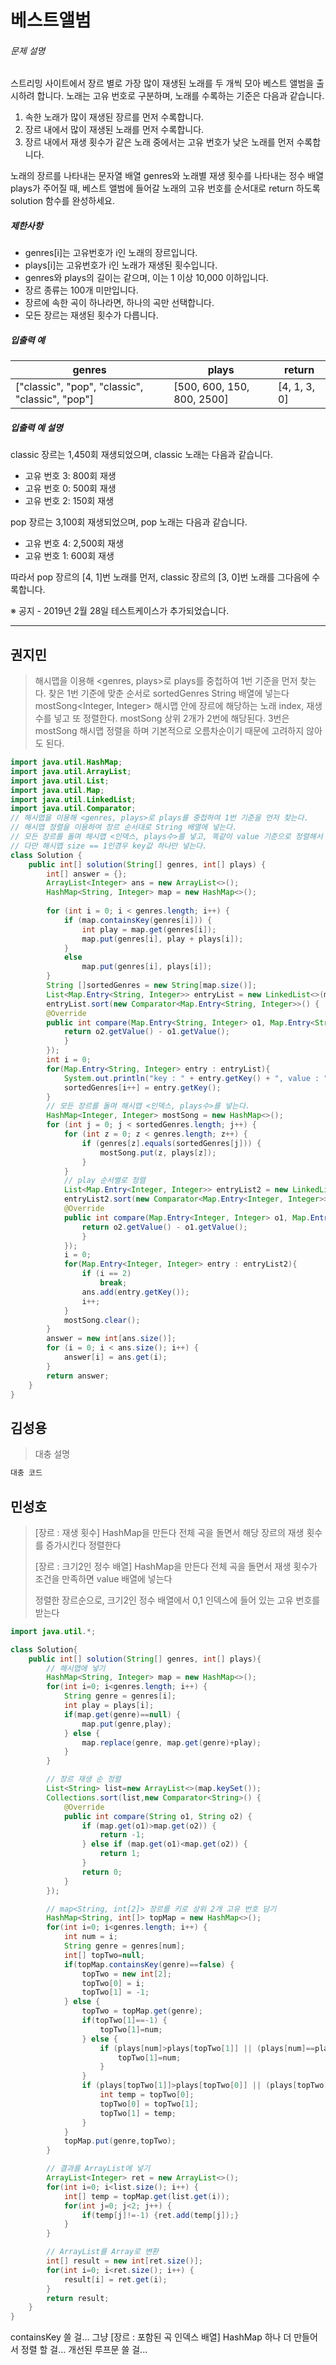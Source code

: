 # 베스트앨범



###### 문제 설명

스트리밍 사이트에서 장르 별로 가장 많이 재생된 노래를 두 개씩 모아 베스트 앨범을 출시하려 합니다. 노래는 고유 번호로 구분하며, 노래를 수록하는 기준은 다음과 같습니다.

1. 속한 노래가 많이 재생된 장르를 먼저 수록합니다.
2. 장르 내에서 많이 재생된 노래를 먼저 수록합니다.
3. 장르 내에서 재생 횟수가 같은 노래 중에서는 고유 번호가 낮은 노래를 먼저 수록합니다.

노래의 장르를 나타내는 문자열 배열 genres와 노래별 재생 횟수를 나타내는 정수 배열 plays가 주어질 때, 베스트 앨범에 들어갈 노래의 고유 번호를 순서대로 return 하도록 solution 함수를 완성하세요.

##### 제한사항

- genres[i]는 고유번호가 i인 노래의 장르입니다.
- plays[i]는 고유번호가 i인 노래가 재생된 횟수입니다.
- genres와 plays의 길이는 같으며, 이는 1 이상 10,000 이하입니다.
- 장르 종류는 100개 미만입니다.
- 장르에 속한 곡이 하나라면, 하나의 곡만 선택합니다.
- 모든 장르는 재생된 횟수가 다릅니다.

##### 입출력 예

| genres                                          | plays                      | return       |
| ----------------------------------------------- | -------------------------- | ------------ |
| ["classic", "pop", "classic", "classic", "pop"] | [500, 600, 150, 800, 2500] | [4, 1, 3, 0] |

##### 입출력 예 설명

classic 장르는 1,450회 재생되었으며, classic 노래는 다음과 같습니다.

- 고유 번호 3: 800회 재생
- 고유 번호 0: 500회 재생
- 고유 번호 2: 150회 재생

pop 장르는 3,100회 재생되었으며, pop 노래는 다음과 같습니다.

- 고유 번호 4: 2,500회 재생
- 고유 번호 1: 600회 재생

따라서 pop 장르의 [4, 1]번 노래를 먼저, classic 장르의 [3, 0]번 노래를 그다음에 수록합니다.

※ 공지 - 2019년 2월 28일 테스트케이스가 추가되었습니다.



---------------



## 권지민

> 해시맵을 이용해 <genres, plays>로 plays를 중첩하여 1번 기준을 먼저 찾는다.
> 찾은 1번 기준에 맞춘 순서로 sortedGenres String 배열에 넣는다
> mostSong<Integer, Integer> 해시맵 안에 장르에 해당하는 노래 index, 재생 수를 넣고 또 정렬한다.
> mostSong 상위 2개가 2번에 해당된다. 
> 3번은 mostSong 해시맵 정렬을 하며 기본적으로 오름차순이기 때문에 고려하지 않아도 된다.

```java
import java.util.HashMap;
import java.util.ArrayList;
import java.util.List;
import java.util.Map;
import java.util.LinkedList;
import java.util.Comparator;
// 해시맵을 이용해 <genres, plays>로 plays를 중첩하여 1번 기준을 먼저 찾는다.
// 해시맵 정렬을 이용하여 장르 순서대로 String 배열에 넣는다.
// 모든 장르를 돌며 해시맵 <인덱스, plays수>를 넣고, 똑같이 value 기준으로 정렬해서 맨 앞 두개 index를 넣는다.
// 다만 해시맵 size == 1인경우 key값 하나만 넣는다.
class Solution {
    public int[] solution(String[] genres, int[] plays) {
        int[] answer = {};
        ArrayList<Integer> ans = new ArrayList<>();
        HashMap<String, Integer> map = new HashMap<>();
        
        for (int i = 0; i < genres.length; i++) {
            if (map.containsKey(genres[i])) {
                int play = map.get(genres[i]);
                map.put(genres[i], play + plays[i]);
            }
            else
                map.put(genres[i], plays[i]);
        }
        String []sortedGenres = new String[map.size()];
        List<Map.Entry<String, Integer>> entryList = new LinkedList<>(map.entrySet());
        entryList.sort(new Comparator<Map.Entry<String, Integer>>() {
        @Override
        public int compare(Map.Entry<String, Integer> o1, Map.Entry<String, Integer> o2) {
            return o2.getValue() - o1.getValue();
            }
        });
        int i = 0;
        for(Map.Entry<String, Integer> entry : entryList){
            System.out.println("key : " + entry.getKey() + ", value : " + entry.getValue());
            sortedGenres[i++] = entry.getKey();
        }
        // 모든 장르를 돌며 해시맵 <인덱스, plays수>를 넣는다.
        HashMap<Integer, Integer> mostSong = new HashMap<>();
        for (int j = 0; j < sortedGenres.length; j++) {
            for (int z = 0; z < genres.length; z++) {
                if (genres[z].equals(sortedGenres[j])) {
                    mostSong.put(z, plays[z]);
                }
            }
            // play 순서별로 정렬
            List<Map.Entry<Integer, Integer>> entryList2 = new LinkedList<>(mostSong.entrySet());
            entryList2.sort(new Comparator<Map.Entry<Integer, Integer>>() {
            @Override
            public int compare(Map.Entry<Integer, Integer> o1, Map.Entry<Integer, Integer> o2) {
                return o2.getValue() - o1.getValue();
                }
            });
            i = 0;
            for(Map.Entry<Integer, Integer> entry : entryList2){
                if (i == 2)
                    break;
                ans.add(entry.getKey());
                i++;
            }   
            mostSong.clear();
        }
        answer = new int[ans.size()];
        for (i = 0; i < ans.size(); i++) {
            answer[i] = ans.get(i);
        }
        return answer;
    }
}
```



## 김성용

> 대충 설명

```python
대충 코드
```



## 민성호

> [장르 : 재생 횟수] HashMap을 만든다
> 전체 곡을 돌면서 해당 장르의 재생 횟수를 증가시킨다
> 정렬한다
>
> [장르 : 크기2인 정수 배열] HashMap을 만든다
> 전체 곡을 돌면서 재생 횟수가 조건을 만족하면 value 배열에 넣는다
>
> 정렬한 장르순으로, 크기2인 정수 배열에서 0,1 인덱스에 들어 있는 고유 번호를 받는다

```java
import java.util.*;

class Solution{
    public int[] solution(String[] genres, int[] plays){
        // 해시맵에 넣기
        HashMap<String, Integer> map = new HashMap<>();
        for(int i=0; i<genres.length; i++) {
            String genre = genres[i];
            int play = plays[i];
            if(map.get(genre)==null) {
                map.put(genre,play);
            } else {
                map.replace(genre, map.get(genre)+play);
            }
        }

        // 장르 재생 순 정렬
        List<String> list=new ArrayList<>(map.keySet());
        Collections.sort(list,new Comparator<String>() {
            @Override
            public int compare(String o1, String o2) {
                if (map.get(o1)>map.get(o2)) {
                    return -1;
                } else if (map.get(o1)<map.get(o2)) {
                    return 1;
                }
                return 0;
            }
        });

        // map<String, int[2]> 장르를 키로 상위 2개 고유 번호 담기
        HashMap<String, int[]> topMap = new HashMap<>();
        for(int i=0; i<genres.length; i++) {
            int num = i;
            String genre = genres[num];
            int[] topTwo=null;
            if(topMap.containsKey(genre)==false) {
                topTwo = new int[2];
                topTwo[0] = i;
                topTwo[1] = -1;
            } else {
                topTwo = topMap.get(genre);
                if(topTwo[1]==-1) {
                    topTwo[1]=num;
                } else {
                    if (plays[num]>plays[topTwo[1]] || (plays[num]==plays[topTwo[1]] && num<topTwo[1])) {
                        topTwo[1]=num;
                    }
                }
                if (plays[topTwo[1]]>plays[topTwo[0]] || (plays[topTwo[0]]==plays[topTwo[1]] && topTwo[1]<topTwo[0])) {
                    int temp = topTwo[0];
                    topTwo[0] = topTwo[1];
                    topTwo[1] = temp;
                }
            }
            topMap.put(genre,topTwo);
        }

        // 결과를 ArrayList에 넣기
        ArrayList<Integer> ret = new ArrayList<>();
        for(int i=0; i<list.size(); i++) {
            int[] temp = topMap.get(list.get(i));
            for(int j=0; j<2; j++) {
                if(temp[j]!=-1) {ret.add(temp[j]);}
            }
        }

        // ArrayList를 Array로 변환
        int[] result = new int[ret.size()];
        for(int i=0; i<ret.size(); i++) {
            result[i] = ret.get(i);
        }
        return result;
    }
}
```

containsKey 쓸 걸...
그냥 [장르 : 포함된 곡 인덱스 배열] HashMap 하나 더 만들어서 정렬 할 걸...
개선된 루프문 쓸 걸...